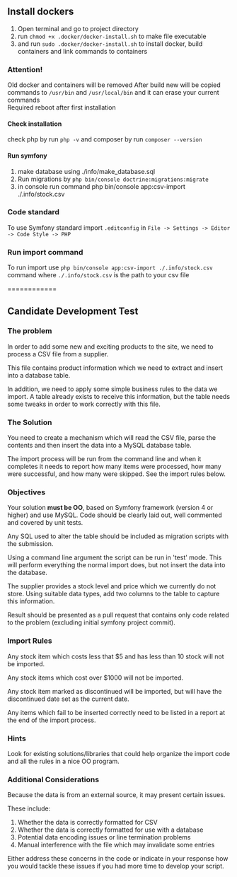 ## Install dockers

1. Open terminal and go to project directory
2. run ```chmod +x .docker/docker-install.sh``` to make file executable
3. and run ```sudo .docker/docker-install.sh``` to install docker, build containers and link commands to containers

### Attention!
Old docker and containers will be removed 
After build new will be copied commands to ```/usr/bin``` and ```/usr/local/bin``` and it can erase your current commands  
Required reboot after first installation

#### Check installation
check php by run ```php -v``` and composer by run ```composer --version```

#### Run symfony
1. make database using ./info/make_database.sql
2. Run migrations by ```php bin/console doctrine:migrations:migrate```
3. in console run command php bin/console app:csv-import ./.info/stock.csv

### Code standard
To use Symfony standard import ```.editconfig``` in ```File -> Settings -> Editor -> Code Style -> PHP```

### Run import command
To run import use ```php bin/console app:csv-import ./.info/stock.csv``` command
where ```./.info/stock.csv``` is the path to your csv file

============

## Candidate Development Test

### The problem
In order to add some new and exciting products to the site, we need to process a CSV file
from a supplier.

This file contains product information which we need to extract and insert into a database
table.

In addition, we need to apply some simple business rules to the data we import. A table
already exists to receive this information, but the table needs some tweaks in order to work
correctly with this file.

### The Solution
You need to create a mechanism which will read the CSV file, parse the contents and then insert
the data into a MySQL database table.

The import process will be run from the command line and when it completes it needs to
report how many items were processed, how many were successful, and how many were
skipped. See the import rules below.

### Objectives
Your solution **must be OO**, based on Symfony framework (version 4 or higher) and use MySQL. Code should be clearly laid out, well commented and covered by unit tests.

Any SQL used to alter the table should be included as migration scripts with the submission.

Using a command line argument the script can be run in 'test' mode. This will perform
everything the normal import does, but not insert the data into the database.

The supplier provides a stock level and price which we currently do not store. Using
suitable data types, add two columns to the table to capture this information.

Result should be presented as a pull request that contains only code related to the problem (excluding initial symfony project commit).

### Import Rules
Any stock item which costs less that $5 and has less than 10 stock will not be imported.

Any stock items which cost over $1000 will not be imported.

Any stock item marked as discontinued will be imported, but will have the discontinued
date set as the current date.

Any items which fail to be inserted correctly need to be listed in a report at the end of the
import process.

### Hints
Look for existing solutions/libraries that could help organize the import code and all the rules in a nice OO program.

### Additional Considerations
Because the data is from an external source, it may present certain issues.

These include:
1. Whether the data is correctly formatted for CSV
2. Whether the data is correctly formatted for use with a database
3. Potential data encoding issues or line termination problems
4. Manual interference with the file which may invalidate some entries

Either address these concerns in the code or indicate in your response how you would
tackle these issues if you had more time to develop your script.
